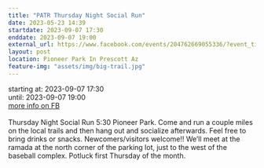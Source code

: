 ```yaml
---
title: "PATR Thursday Night Social Run"
date: 2023-05-23 14:39
startdate: 2023-09-07 17:30
enddate: 2023-09-07 19:00
external_url: https://www.facebook.com/events/204762669055336/?event_time_id=204762725721997
layout: post
location: Pioneer Park In Prescott Az
feature-img: "assets/img/big-trail.jpg"
---
```


starting at: 2023-09-07 17:30<br>until: 2023-09-07 19:00<br><a href="https://www.facebook.com/events/204762669055336/?event_time_id=204762725721997">more info on FB</a><br><br>Thursday Night Social Run 5&#58;30 Pioneer Park.  Come and run a couple miles on the local trails and then hang out and socialize afterwards.  Feel free to bring drinks or snacks. Newcomers/visitors welcome!!  We’ll meet at the ramada at the north corner of the parking lot, just to the west of the baseball complex.  Potluck first Thursday of the month.<br>
  <br>
  
